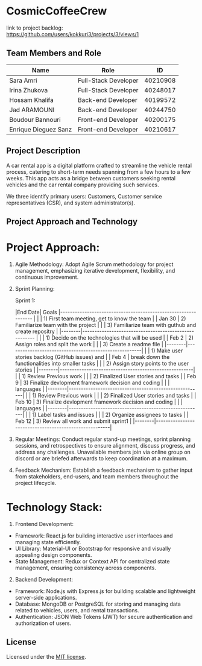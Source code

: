 # CosmicCoffeeCrew

link to project backlog: https://github.com/users/kokkuri3/projects/3/views/1

## Team Members and Role

| Name                 | Role                 | ID       |
| -------------------- | -------------------- | -------- |
| Sara Amri            | Full-Stack Developer | 40210908 |
| Irina Zhukova        | Full-Stack Developer | 40248017 |
| Hossam Khalifa       | Back-end Developer   | 40199572 |
| Jad ARAMOUNI         | Back-end Developer   | 40244750 |
| Boudour Bannouri     | Front-end Developer  | 40200175 |
| Enrique Dieguez Sanz | Front-end Developer  | 40210617 |

## Project Description

A car rental app is a digital platform crafted to streamline the vehicle rental process, catering to short-term needs spanning from a few hours to a few weeks. This app acts as a bridge between customers seeking rental vehicles and the car rental company providing such services.

We three identify primary users: Customers, Customer service representatives (CSR), and system administrator(s).

## Project Approach and Technology

# Project Approach:

1. Agile Methodology: Adopt Agile Scrum methodology for project management, emphasizing iterative development, flexibility, and continuous improvement.
2. Sprint Planning: 

    Sprint 1:

    |End Date|                 Goals
    |--------------------------------------------------------------- | 
    |        |  1) First team meeting, get to know the team          |
    | Jan 30 |  2) Familiarize team with the project                 |
    |        |  3) Familiarize team with guthub and create repositry |
    |--------|------------------------------------------------------ |
    |        |  1) Decide on the technologies that will be used      |
    | Feb 2  |  2) Assign roles and split the work                   |
    |        |  3) Create a readme file                              |
    |--------|-------------------------------------------------------|
    |        |  1) Make user stories backlog (GitHub issues) and     |
    | Feb 4  |     break down the functionalities into smaller tasks |
    |        |  2) Assign story points to the user stories           |
    |--------|-------------------------------------------------------|
    |        |  1) Review Previous work                              |
    |        |  2) Finalized User stories and tasks                  |
    | Feb 9  |  3) Finalize devlopment framework decision and coding |
    |        |   languages                                           |
    |--------|-------------------------------------------------------|
    |        |  1) Review Previous work                              |
    |        |  2) Finalized User stories and tasks                  |
    | Feb 10 |  3) Finalize devlopment framework decision and coding |
    |        |   languages                                           |
    |--------|-------------------------------------------------------| 
    |        |  1) Label tasks and issues                            |
    |        |  2) Organize assignees to tasks                       |
    | Feb 12 |  3) Review all work and submit sprint1                |
    |--------|-------------------------------------------------------| 

3. Regular Meetings: Conduct regular stand-up meetings, sprint planning sessions, and retrospectives to ensure alignment, discuss progress, and address any challenges.
    Unavailable members join via online group on discord or are briefed afterwards to keep coordination at a maximum.
4. Feedback Mechanism: Establish a feedback mechanism to gather input from stakeholders, end-users, and team members throughout the project lifecycle.

# Technology Stack:

1. Frontend Development:

- Framework: React.js for building interactive user interfaces and managing state efficiently.
- UI Library: Material-UI or Bootstrap for responsive and visually appealing design components.
- State Management: Redux or Context API for centralized state management, ensuring consistency across components.

2. Backend Development:

- Framework: Node.js with Express.js for building scalable and lightweight server-side applications.
- Database: MongoDB or PostgreSQL for storing and managing data related to vehicles, users, and rental transactions.
- Authentication: JSON Web Tokens (JWT) for secure authentication and authorization of users.

## License

Licensed under the [MIT license](https://github.com/nextui-org/next-app-template/blob/main/LICENSE).
